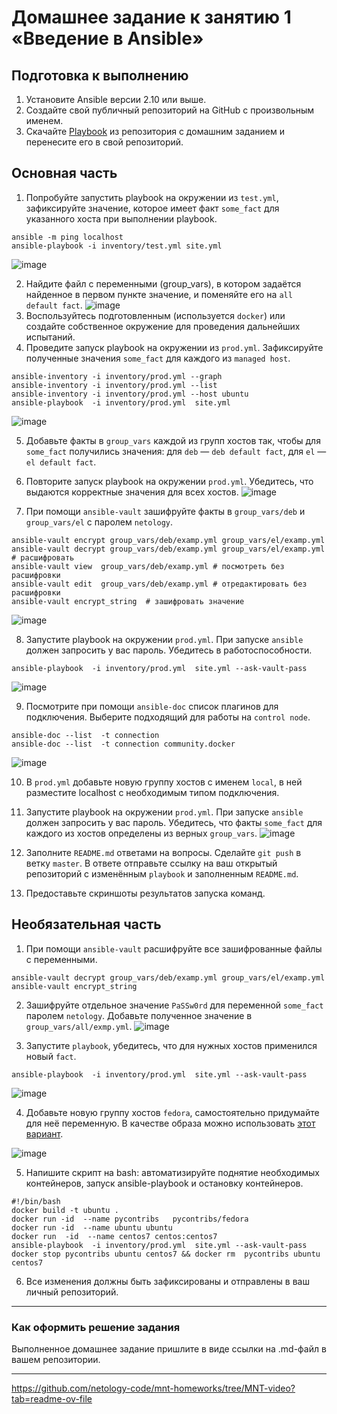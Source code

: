 
# Домашнее задание к занятию 1 «Введение в Ansible»

## Подготовка к выполнению

1. Установите Ansible версии 2.10 или выше.
2. Создайте свой публичный репозиторий на GitHub с произвольным именем.
3. Скачайте [Playbook](./playbook/) из репозитория с домашним заданием и перенесите его в свой репозиторий.

## Основная часть

1. Попробуйте запустить playbook на окружении из `test.yml`, зафиксируйте значение, которое имеет факт `some_fact` для указанного хоста при выполнении playbook.
```
ansible -m ping localhost
ansible-playbook -i inventory/test.yml site.yml 
```

![image](https://github.com/anmiroshnichenko/shdevops/blob/ansible/01-base/screenshots/1_1.jpg)

2. Найдите файл с переменными (group_vars), в котором задаётся найденное в первом пункте значение, и поменяйте его на `all default fact`.
![image](https://github.com/anmiroshnichenko/shdevops/blob/ansible/01-base/screenshots/1_2.jpg)
3. Воспользуйтесь подготовленным (используется `docker`) или создайте собственное окружение для проведения дальнейших испытаний.
4. Проведите запуск playbook на окружении из `prod.yml`. Зафиксируйте полученные значения `some_fact` для каждого из `managed host`.
```
ansible-inventory -i inventory/prod.yml --graph
ansible-inventory -i inventory/prod.yml --list
ansible-inventory -i inventory/prod.yml --host ubuntu
ansible-playbook  -i inventory/prod.yml  site.yml
```
![image](https://github.com/anmiroshnichenko/shdevops/blob/ansible/01-base/screenshots/1_4.jpg)

5. Добавьте факты в `group_vars` каждой из групп хостов так, чтобы для `some_fact` получились значения: для `deb` — `deb default fact`, для `el` — `el default fact`.
6.  Повторите запуск playbook на окружении `prod.yml`. Убедитесь, что выдаются корректные значения для всех хостов.
![image](https://github.com/anmiroshnichenko/shdevops/blob/ansible/01-base/screenshots/1_6.jpg)

7. При помощи `ansible-vault` зашифруйте факты в `group_vars/deb` и `group_vars/el` с паролем `netology`.
```
ansible-vault encrypt group_vars/deb/examp.yml group_vars/el/examp.yml
ansible-vault decrypt group_vars/deb/examp.yml group_vars/el/examp.yml # расшифровать
ansible-vault view  group_vars/deb/examp.yml # посмотреть без расшифровки  
ansible-vault edit  group_vars/deb/examp.yml # отредактировать без расшифровки 
ansible-vault encrypt_string  # зашифровать значение 

```
![image](https://github.com/anmiroshnichenko/shdevops/blob/ansible/01-base/screenshots/1_7.jpg)

8. Запустите playbook на окружении `prod.yml`. При запуске `ansible` должен запросить у вас пароль. Убедитесь в работоспособности.
```
ansible-playbook  -i inventory/prod.yml  site.yml --ask-vault-pass
```
![image](https://github.com/anmiroshnichenko/shdevops/blob/ansible/01-base/screenshots/1_8.jpg)

9. Посмотрите при помощи `ansible-doc` список плагинов для подключения. Выберите подходящий для работы на `control node`.
```
ansible-doc --list  -t connection
ansible-doc --list  -t connection community.docker
```
![image](https://github.com/anmiroshnichenko/shdevops/blob/ansible/01-base/screenshots/1_9.jpg)

10. В `prod.yml` добавьте новую группу хостов с именем  `local`, в ней разместите localhost с необходимым типом подключения.
11. Запустите playbook на окружении `prod.yml`. При запуске `ansible` должен запросить у вас пароль. Убедитесь, что факты `some_fact` для каждого из хостов определены из верных `group_vars`.
![image](https://github.com/anmiroshnichenko/shdevops/blob/ansible/01-base/screenshots/1_11.jpg)

12. Заполните `README.md` ответами на вопросы. Сделайте `git push` в ветку `master`. В ответе отправьте ссылку на ваш открытый репозиторий с изменённым `playbook` и заполненным `README.md`.
13. Предоставьте скриншоты результатов запуска команд.

## Необязательная часть

1. При помощи `ansible-vault` расшифруйте все зашифрованные файлы с переменными.
```
ansible-vault decrypt group_vars/deb/examp.yml group_vars/el/examp.yml
ansible-vault encrypt_string
```
2. Зашифруйте отдельное значение `PaSSw0rd` для переменной `some_fact` паролем `netology`. Добавьте полученное значение в `group_vars/all/exmp.yml`.
![image](https://github.com/anmiroshnichenko/shdevops/blob/ansible/01-base/screenshots/2_2.jpg)

3. Запустите `playbook`, убедитесь, что для нужных хостов применился новый `fact`.
```
ansible-playbook  -i inventory/prod.yml  site.yml --ask-vault-pass
```
![image](https://github.com/anmiroshnichenko/shdevops/blob/ansible/01-base/screenshots/2_3.jpg)

4. Добавьте новую группу хостов `fedora`, самостоятельно придумайте для неё переменную. В качестве образа можно использовать [этот вариант](https://hub.docker.com/r/pycontribs/fedora).

![image](https://github.com/anmiroshnichenko/shdevops/blob/ansible/01-base/screenshots/2_4.jpg)

5. Напишите скрипт на bash: автоматизируйте поднятие необходимых контейнеров, запуск ansible-playbook и остановку контейнеров.
```
#!/bin/bash
docker build -t ubuntu .
docker run -id  --name pycontribs   pycontribs/fedora
docker run -id  --name ubuntu ubuntu
docker run  -id  --name centos7 centos:centos7
ansible-playbook  -i inventory/prod.yml  site.yml --ask-vault-pass
docker stop pycontribs ubuntu centos7 && docker rm  pycontribs ubuntu centos7 
```
6. Все изменения должны быть зафиксированы и отправлены в ваш личный репозиторий.

---

### Как оформить решение задания

Выполненное домашнее задание пришлите в виде ссылки на .md-файл в вашем репозитории.

---
https://github.com/netology-code/mnt-homeworks/tree/MNT-video?tab=readme-ov-file
